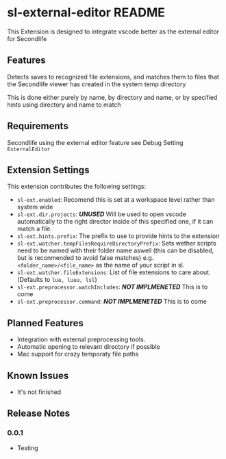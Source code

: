 # sl-external-editor README

This Extension is designed to integrate vscode better as the external editor for
Secondlife

## Features

Detects saves to recognized file extensions, and matches them to files that the
Secondlife viewer has created in the system temp directory

This is done either purely by name, by directory and name, or by specified hints
using directory and name to match

## Requirements

Secondlife using the external editor feature see Debug Setting `ExternalEditor`

## Extension Settings

This extension contributes the following settings:

- `sl-ext.enabled`: Recomend this is set at a workspace level rather than system
  wide
- `sl-ext.dir.projects`: _**UNUSED**_ Will be used to open vscode automatically
  to the right director inside of this specified one, if it can match a file.
- `sl-ext.hints.prefix`: The prefix to use to provide hints to the extension
- `sl-ext.watcher.tempFilesRequireDirectoryPrefix`: Sets wether scripts need to
  be named with their folder name aswell (this can be disabled, but is
  reconmended to avoid false matches) e.g. `<folder_name>/<file_name>` as the
  name of your script in sl.
- `sl-ext.watcher.fileExtensions`: List of file extensions to care about.
  (Defaults to `lua, luau, lsl`)
- `sl-ext.preprocessor.watchIncludes`: _**NOT IMPLMENETED**_ This is to come
- `sl-ext.preprocessor.command`: _**NOT IMPLMENETED**_ This is to come

## Planned Features

- Integration with external preprocessing tools.
- Automatic opening to relevant directory if possible
- Mac support for crazy temporaty file paths

## Known Issues

- It's not finished

## Release Notes

### 0.0.1

- Testing
